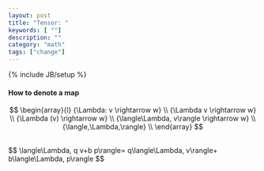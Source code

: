 ```yaml
---
layout: post
title: "Tensor: "
keywords: [ ""]
description: ""
category: "math"
tags: ["change"]
---
```

{% include JB/setup %}

#### How to denote a map
$$
\begin{array}{l}
{\Lambda: v \rightarrow w} \\
{\Lambda v \rightarrow w} \\
{\Lambda (v) \rightarrow w} \\
{\langle\Lambda, v\rangle \rightarrow w} \\
{\langle,\Lambda,\rangle} \\
\end{array}
$$

<br />
$$
\langle\Lambda, q v+b p\rangle= q\langle\Lambda, v\rangle+ b\langle\Lambda,
p\rangle
$$
